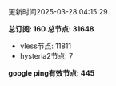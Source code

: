 更新时间2025-03-28 04:15:29

**总订阅: 160**
**总节点: 31648**
- vless节点: 11811
- hysteria2节点: 7

**google ping有效节点: 445**
